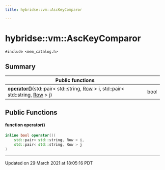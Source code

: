```yaml
---
title: hybridse::vm::AscKeyComparor

---
```

# hybridse::vm::AscKeyComparor



`#include <mem_catalog.h>`

## Summary


|  Public functions|            |
| -------------- | -------------- |
|**[operator()](/hybridse/usage/api/c++/Classes/structhybridse_1_1vm_1_1_asc_key_comparor.md#function-operator())**(std::pair< std::string, [Row](/hybridse/usage/api/c++/Classes/classhybridse_1_1codec_1_1_row.md) > i, std::pair< std::string, [Row](/hybridse/usage/api/c++/Classes/classhybridse_1_1codec_1_1_row.md) > j)| bool  |

## Public Functions

#### function operator()

```cpp
inline bool operator()(
    std::pair< std::string, Row > i,
    std::pair< std::string, Row > j
)
```


-------------------------------

Updated on 29 March 2021 at 18:05:16 PDT